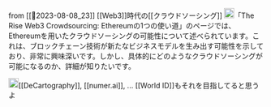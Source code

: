 
from [[🤖2023-08-08_23]]
[[Web3]]時代の[[クラウドソーシング]]
<img src='https://scrapbox.io/api/pages/nishio/GPT/icon' alt='GPT.icon' height="19.5"/>「The Rise Web3 Crowdsourcing: Ethereumの1つの使い道」のページでは、Ethereumを用いたクラウドソーシングの可能性について述べられています。これは、ブロックチェーン技術が新たなビジネスモデルを生み出す可能性を示しており、非常に興味深いです。しかし、具体的にどのようなクラウドソーシングが可能になるのか、詳細が知りたいです。

<img src='https://scrapbox.io/api/pages/nishio/nishio/icon' alt='nishio.icon' height="19.5"/>[[DeCartography]], [[numer.ai]], ... [[World ID]]もそれを目指してると思うよ
